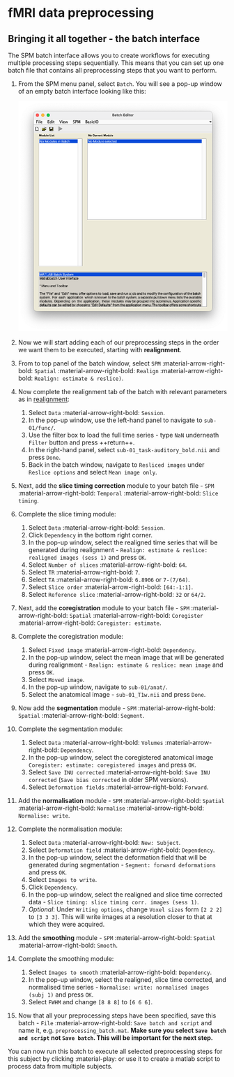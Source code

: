 # fMRI data preprocessing

## Bringing it all together - the batch interface

The SPM batch interface allows you to create workflows for executing multiple processing steps sequentially. This means that you can set up one batch file that contains all preprocessing steps that you want to perform. 

1. From the SPM menu panel, select `Batch`. You will see a pop-up window of an empty batch interface looking like this:

    ![](../../../../assets/figures/batch.png)

2. Now we will start adding each of our preprocessing steps in the order we want them to be executed, starting with **realignment**. 
3. From to top panel of the batch window, select `SPM` :material-arrow-right-bold: `Spatial` :material-arrow-right-bold: `Realign` :material-arrow-right-bold: `Realign: estimate & reslice)`. 
4. Now complete the realignment tab of the batch with relevant parameters as in [realignment](./realignment.md):
    1. Select `Data` :material-arrow-right-bold: `Session`. 
    2. In the pop-up window, use the left-hand panel to navigate to `sub-01/func/`. 
    3. Use the filter box to load the full time series - type `NaN` underneath `Filter` button and press ++return++.
    4. In the right-hand panel, select `sub-01_task-auditory_bold.nii` and press `Done`.
    5. Back in the batch window, navigate to `Resliced images` under `Reslice options` and select `Mean image only`. 
5. Next, add the **slice timing correction** module to your batch file -  `SPM` :material-arrow-right-bold: `Temporal` :material-arrow-right-bold: `Slice timing`.
6. Complete the slice timing module:
    1. Select `Data` :material-arrow-right-bold: `Session`.
    2. Click `Dependency` in the bottom right corner.
    3. In the pop-up window, select the realigned time series that will be generated during realignment - `Realign: estimate & reslice: realigned images (sess 1)` and press `OK`.
    4. Select `Number of slices` :material-arrow-right-bold: `64`.
    5. Select `TR` :material-arrow-right-bold: `7`.
    6. Select `TA` :material-arrow-right-bold: `6.8906` or `7-(7/64)`.
    7. Select `Slice order` :material-arrow-right-bold: `[64:-1:1]`.
    8. Select `Reference slice` :material-arrow-right-bold: `32` or `64/2`.
7. Next, add the **coregistration** module to your batch file - `SPM` :material-arrow-right-bold: `Spatial` :material-arrow-right-bold: `Coregister` :material-arrow-right-bold: `Coregister: estimate`. 
8. Complete the coregistration module:
    1. Select `Fixed image` :material-arrow-right-bold: `Dependency`.
    2. In the pop-up window, select the mean image that will be generated during realignment - `Realign: estimate & reslice: mean image` and press `OK`.
    3. Select `Moved image`.
    4. In the pop-up window, navigate to `sub-01/anat/`. 
    5. Select the anatomical image - `sub-01_T1w.nii` and press `Done`.
9. Now add the **segmentation** module - `SPM` :material-arrow-right-bold: `Spatial` :material-arrow-right-bold: `Segment`.
10. Complete the segmentation module:
    1. Select `Data` :material-arrow-right-bold: `Volumes` :material-arrow-right-bold: `Dependency`. 
    2. In the pop-up window, select the coregistered anatomical image `Coregister: estimate: coregistered images` and press `OK`.
    3. Select `Save INU corrected` :material-arrow-right-bold: `Save INU corrected` (`Save bias corrected` in older SPM versions).
    4. Select `Deformation fields` :material-arrow-right-bold: `Forward`.
11. Add the **normalisation** module - `SPM` :material-arrow-right-bold: `Spatial` :material-arrow-right-bold: `Normalise` :material-arrow-right-bold: `Normalise: write`.
12. Complete the normalisation module:
    1. Select `Data` :material-arrow-right-bold: `New: Subject`.
    2. Select `Deformation field` :material-arrow-right-bold: `Dependency`.
    3. In the pop-up window, select the deformation field that will be generated during segmentation - `Segment: forward deformations` and press `OK`.
    4. Select `Images to write`.
    5. Click `Dependency`.
    6. In the pop-up window, select the realigned and slice time corrected data - `Slice timing: slice timing corr. images (sess 1)`.
    7. *Optional*: Under `Writing options`, change `Voxel sizes` form `[2 2 2]` to `[3 3 3]`. This will write images at a resolution closer to that at which they were acquired.
13. Add the **smoothing** module - `SPM` :material-arrow-right-bold: `Spatial` :material-arrow-right-bold: `Smooth`.
14. Complete the smoothing module:
    1. Select `Images to smooth` :material-arrow-right-bold: `Dependency`.
    2. In the pop-up window, select the realigned, slice time corrected, and normalised time series - `Normalise: write: normalised images (subj 1)` and press `OK`.
    3. Select `FWHM` and change `[8 8 8]` to `[6 6 6]`.
15. Now that all your preprocessing steps have been specified, save this batch - `File` :material-arrow-right-bold: `Save batch and script` and name it, e.g. `preprocessing_batch.mat`. **Make sure you select `Save batch and script` not `Save batch`. This will be important for the next step.**

You can now run this batch to execute all selected preprocessing steps for this subject by clicking :material-play: or use it to create a matlab script to process data from multiple subjects. 
